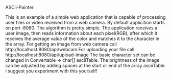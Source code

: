 ASCii-Painter

This is an example of a simple web application that is capable of processing user files or video received from a web camera.
By default applicition starts on port :8080.
The algorithm is pretty simple. 
The application receives a user image, then reads information about each pixel(RGB), after which it receives the average value of the color and matches it to the character in the array.
For getting an image from web camera call http://localhost:8080/api/webcam
For uploading your file call http://localhost:8080/api/upload-image
The basic character set can be changed in Convertable -> char[] asciiTable.
The brightness of the image can be adjusted by adding spaces at the start or end of the array asciiTable. 
I suggest you experiment with this yourself!
